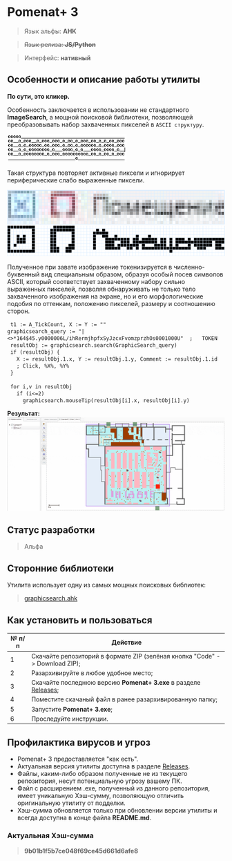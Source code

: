 # Pomenat+ 3

> Язык альфы: **AHK**

> ~~Язык релиза: **JS/Python**~~

> Интерфейс: **нативный**

## Особенности и описание работы утилиты
**По сути, это кликер.**

Особенность заключается в использовании не стандартного **ImageSearch**, а мощной поисковой библиотеки, позволяющей преобразовывать набор захваченных пикселей в `ASCII структуру`.

![Screenshot of an ASCII structure of captured screen image](https://raw.githubusercontent.com/firegoaway/Pomenat_plus_3/main/.gitpics/pic1.PNG)

Такая структура повторяет активные пиксели и игнорирует периферические слабо выраженные пиксели.

![Original captured image](https://raw.githubusercontent.com/firegoaway/Pomenat_plus_3/main/.gitpics/Pic2.PNG)
![Modified image](https://raw.githubusercontent.com/firegoaway/Pomenat_plus_3/main/.gitpics/Pic3.PNG)

Полученное при завате изображение токенизируется в численно-буквенный вид специальным образом, образуя особый посев символов ASCII, который соответствует захваченному набору сильно выраженных пикселей, позволяя обнаруживать не только тело захваченного изображения на экране, но и его морфологические подобия по оттенкам, положению пикселей, размеру и соотношению сторон.

```AutoHotKey
 t1 := A_TickCount, X := Y := ""
graphicsearch_query := "|<>*164$45.y0000006L/ihRermjhpfxSyJzcxFvomzprzhOs0001000U"	;	TOKEN
 resultObj := graphicsearch.search(GraphicSearch_query)
 if (resultObj) {
   X := resultObj.1.x, Y := resultObj.1.y, Comment := resultObj.1.id
   ; Click, %X%, %Y%
 }
 
 for i,v in resultObj
   if (i<=2)
     graphicsearch.mouseTip(resultObj[i].x, resultObj[i].y)
```

**Результат:**
![firegoaway_pomenat_demo_compressed](https://raw.githubusercontent.com/firegoaway/Pomenat_plus_3/main/.gitpics/pomenat_demo_compressed.gif)

## Статус разработки
> Альфа

## Сторонние библиотеки
Утилита использует одну из самых мощных поисковых библиотек:
> [graphicsearch.ahk](https://chunjee.github.io/graphicsearch.ahk/)

## Как установить и пользоваться
| № п/п | Действие |
|---------|---------|
| 1 | Скачайте репозиторий в формате ZIP (зелёная кнопка "Code" -> Download ZIP);     |
| 2 | Разархивируйте в любое удобное место;     |
| 3 | Скачайте последнюю версию **Pomenat+ 3.exe** в разделе [Releases](https://github.com/firegoaway/Pomenat_plus_3/releases);      |
| 4 | Поместите скачаный файл в ранее разархивированную папку;      |
| 5 | Запустите **Pomenat+ 3.exe**;      |
| 6 | Проследуйте инструкции.      |

## Профилактика вирусов и угроз
- Pomenat+ 3 предоставляется "как есть".
- Актуальная версия утилиты доступна в разделе [Releases](https://github.com/firegoaway/Pomenat_plus_3/releases).
- Файлы, каким-либо образом полученные не из текущего репозитория, несут потенциальную угрозу вашему ПК.
- Файл с расширением .exe, полученный из данного репозитория, имеет уникальную Хэш-сумму, позволяющую отличить оригинальную утилиту от подделки. 
- Хэш-сумма обновляется только при обновлении версии утилиты и всегда доступна в конце файла **README.md**.

### Актуальная Хэш-сумма
> **9b01b1f5b7ce048f69ce45d661d6afe8**